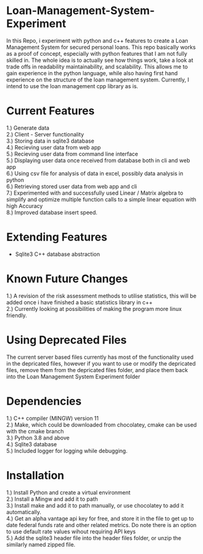 # Loan-Management-System-Experiment
 
In this Repo, i experiment with python and c++ features to create a Loan Management System for secured personal loans. This repo basically works as a proof of concept, especially with python features that I am not fully skilled in. The whole idea is to actually see how things work, take a look at trade offs in readability maintainability, and scalability. This allows me to gain experience in the python language, while also having first hand experience on the structure of the loan management system.
Currently, I intend to use the loan management cpp library as is. 

# Current Features
  1.) Generate data <br>
  2.) Client - Server functionality <br>
  3.) Storing data in sqlite3 database <br>
  4.) Recieving user data from web app <br>
  5.) Recieving user data from command line interface <br>
  5.) Displaying user data once received from database both in cli and web app <br>
  6.) Using csv file for analysis of data in excel, possibly data analysis in python <br>
  6.) Retrieving stored user data from web app and cli <br>
  7.) Experimented with and successfully used Linear / Matrix algebra to simplify and optimize multiple function calls to a simple linear equation with high Accuracy <br>
  8.) Improved database insert speed. <br>

# Extending Features
- Sqlite3 C++ database abstraction <br>

 # Known Future Changes
  1.) A revision of the risk assessment methods to utilise statistics, this will be added once i have finished a basic statistics library in c++ <br>
  2.) Currently looking at possibilities of making the program more linux friendly. <br>

# Using Deprecated Files
The current server based files currently has most of the functionality used in the depricated files, however if you want to use or modify the depricated files, remove them from the depricated files folder, and place them back into the Loan Management System Experiment folder <br>

# Dependencies
 1.) C++ compiler (MINGW) version 11 <br>
 2.) Make, which could be downloaded from chocolatey, cmake can be used with the cmake branch <br>
 3.) Python 3.8 and above <br>
 4.) Sqlite3 database <br>
 5.) Included logger for logging while debugging. <br>

# Installation
 1.) Install Python and create a virtual environment<br>
 2.) Install a Mingw and add it to path <br>
 3.) Install make and add it to path manually, or use chocolatey to add it automatically. <br>
 4.) Get an alpha vantage api key for free, and store it in the file to get up to date federal funds rate and other related metrics. Do note there is an option to use default rate values wihout requiring API keys <br>
 5.) Add the sqlite3 header file into the header files folder, or unzip the similarly named zipped file. <br>
 

